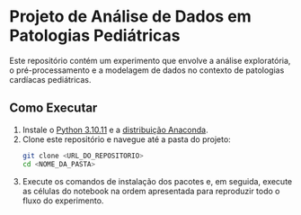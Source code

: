 # Projeto de Análise de Dados em Patologias Pediátricas

Este repositório contém um experimento que envolve a análise exploratória, o pré-processamento e a modelagem de dados no contexto de patologias cardíacas pediátricas.

## Como Executar

1. Instale o [Python 3.10.11](https://www.python.org/downloads/) e a [distribuição Anaconda](https://www.anaconda.com/products/distribution).
2. Clone este repositório e navegue até a pasta do projeto:
   ```bash
   git clone <URL_DO_REPOSITORIO>
   cd <NOME_DA_PASTA>
3. Execute os comandos de instalação dos pacotes e, em seguida, execute as células do notebook na ordem apresentada para reproduzir todo o fluxo do experimento.
